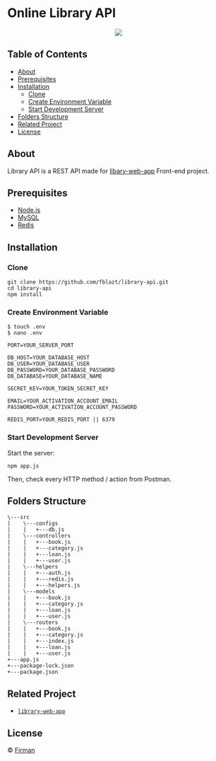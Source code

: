 # Online Library API


<p align="center">
  <img src="https://cdn-images-1.medium.com/max/871/1*d2zLEjERsrs1Rzk_95QU9A.png">
</p>

## Table of Contents

* [About](#About)
* [Prerequisites](#Prerequisites)
* [Installation](#Installation)
  * [Clone](#Clone)
  * [Create Environment Variable](#create-environment-variable)
  * [Start Development Server](#Start-Development-Server)
* [Folders Structure](#Folders-Structure)
* [Related Project](#Related-Project)
* [License](#License)

## About
Library API is a REST API made for [libary-web-app](https://github.com/fblazt/library-web-app) Front-end project.

## Prerequisites

* [Node.js](https://nodejs.org/en/)
* [MySQL](https://www.mysql.com/downloads/)
* [Redis](https://redis.io/)

## Installation

### Clone

```
git clone https://github.com/fblazt/library-api.git
cd library-api
npm install 
```

### Create Environment Variable

```
$ touch .env
$ nano .env
```

```
PORT=YOUR_SERVER_PORT

DB_HOST=YOUR_DATABASE_HOST
DB_USER=YOUR_DATABASE_USER
DB_PASSWORD=YOUR_DATABASE_PASSWORD
DB_DATABASE=YOUR_DATABASE_NAME

SECRET_KEY=YOUR_TOKEN_SECRET_KEY

EMAIL=YOUR_ACTIVATION_ACCOUNT_EMAIL
PASSWORD=YOUR_ACTIVATION_ACCOUNT_PASSWORD

REDIS_PORT=YOUR_REDIS_PORT || 6379

```

### Start Development Server

Start the server:
```
npm app.js
```
Then, check every HTTP method / action from Postman.

## Folders Structure
```
\---src
|    \---configs
|    |   +---db.js            
|    \---controllers
|    |   +---book.js
|    |   +---category.js
|    |   +---loan.js
|    |   +---user.js
|    \---helpers
|    |   +---auth.js
|    |   +---redis.js
|    |   +---helpers.js
|    \---models
|    |   +---book.js
|    |   +---category.js
|    |   +---loan.js
|    |   +---user.js
|    \---routers
|    |   +---book.js
|    |   +---category.js
|    |   +---index.js
|    |   +---loan.js
|    |   +---user.js
+---app.js
+---package-lock.json
+---package.json
```

## Related Project
* [`library-web-app`](https://github.com/fblazt/library-web-app)

## License

© [Firman](https://github.com/fblazt/)

